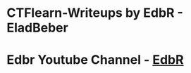 # CTFlearn-Writeups by EdbR - EladBeber
# Edbr Youtube Channel - [EdbR](https://www.youtube.com/channel/UCoD5lhTM5qtEKiFkhsDECkQ?view_as=subscriber)

